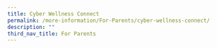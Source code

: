 ```yaml
---
title: Cyber Wellness Connect
permalink: /more-information/For-Parents/cyber-wellness-connect/
description: ""
third_nav_title: For Parents
---
```


